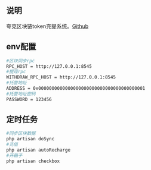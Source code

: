 ## 说明
夸克区块链token充提系统。[Github](https://github.com/yyxo/qk-token-system)

## env配置

```bash
#区块同步rpc
RPC_HOST = http://127.0.0.1:8545
#提现rpc
WITHDRAW_RPC_HOST = http://127.0.0.1:8545 
#托管地址
ADDRESS = 0x0000000000000000000000000000000000000001 
#托管地址密码
PASSWORD = 123456 
```

## 定时任务

```bash
#同步区块数据
php artisan doSync 
#充值
php artisan autoRecharge 
#开箱子
php artisan checkbox 
```

